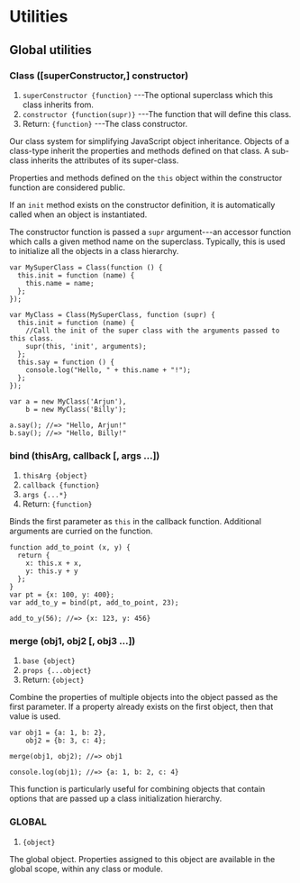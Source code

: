 # Utilities

## Global utilities

### Class ([superConstructor,] constructor)
1. `superConstructor {function}` ---The optional superclass which this class inherits from.
2. `constructor {function(supr)}` ---The function that will define this class.
3. Return: `{function}` ---The class constructor.

Our class system for simplifying JavaScript object
inheritance. Objects of a class-type inherit the properties and methods
defined on that class. A sub-class inherits the attributes of its super-class.

Properties and methods defined on the `this` object within
the constructor function are considered public.

If an `init` method exists on the constructor definition, it
is automatically called when an object is instantiated.

The constructor function is passed a `supr` argument---an
accessor function which calls a given method name on the
superclass. Typically, this is used to initialize all the
objects in a class hierarchy.

~~~
var MySuperClass = Class(function () {
  this.init = function (name) {
    this.name = name;
  };
});

var MyClass = Class(MySuperClass, function (supr) {
  this.init = function (name) {
    //Call the init of the super class with the arguments passed to this class.
    supr(this, 'init', arguments);  
  };
  this.say = function () {
    console.log("Hello, " + this.name + "!");
  };
});

var a = new MyClass('Arjun'),
    b = new MyClass('Billy');

a.say(); //=> "Hello, Arjun!"
b.say(); //=> "Hello, Billy!"
~~~

### bind (thisArg, callback [, args ...])
1. `thisArg {object}`
2. `callback {function}`
3. `args {...*}`
4. Return: `{function}`

Binds the first parameter as `this` in the callback
function. Additional arguments are curried on the function.

~~~
function add_to_point (x, y) {
  return {
    x: this.x + x,
    y: this.y + y
  };
}
var pt = {x: 100, y: 400};
var add_to_y = bind(pt, add_to_point, 23);

add_to_y(56); //=> {x: 123, y: 456}
~~~


### merge (obj1, obj2 [, obj3 ...])
1. `base {object}`
2. `props {...object}`
3. Return: `{object}`

Combine the properties of multiple objects into the object
passed as the first parameter. If a property already exists
on the first object, then that value is used.

~~~
var obj1 = {a: 1, b: 2},
    obj2 = {b: 3, c: 4};

merge(obj1, obj2); //=> obj1

console.log(obj1); //=> {a: 1, b: 2, c: 4}
~~~

This function is particularly useful for combining objects
that contain options that are passed up a class
initialization hierarchy.

### GLOBAL
1. `{object}`

The global object. Properties assigned to this object are
available in the global scope, within any class or module.
